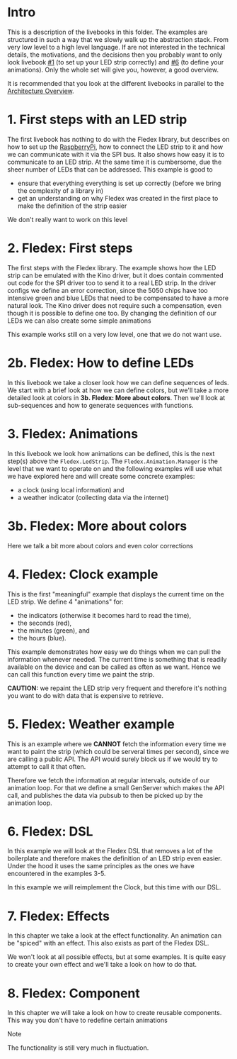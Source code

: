 <!--
Copyright 2023, Matthias Reik <fledex@reik.org>

SPDX-License-Identifier: Apache-2.0
-->

# Intro
This is a description of the livebooks in this folder. The examples are structured in such a way that we slowly walk up the abstraction stack. From very low level to a high level language. If are not interested in the technical details, the motivations, and the decisions then you probably want to only look livebook [#1](livebooks/README.md#1-first-steps-with-an-led-strip) (to set up your LED strip correctly) and [#6](livebooks/README.md#6-fledex-dsl) (to define your animations). Only the whole set will give you, however, a good overview.

It is recommended that you look at the different livebooks in parallel to the [Architecture Overview](../docs/architecture.md).

# 1. First steps with an LED strip
The first livebook has nothing to do with the Fledex library, but describes on how to set up the [RaspberryPi](https://www.raspberrypi.org/), how to connect the LED strip to it and how we can communicate with it via the SPI bus. It also shows how easy it is to communicate to an LED strip. At the same time it is cumbersome, due the sheer number of LEDs that can be addressed. This example is good to

- ensure that everything everything is set up correctly (before we bring the complexity of a library in)
- get an understanding on why Fledex was created in the first place to make the definition of the strip easier

We don't really want to work on this level

# 2. Fledex: First steps
The first steps with the Fledex library. The example shows how the LED strip can be emulated with
the Kino driver, but it does contain commented out code for the SPI driver too to send it to a
real LED strip.
In the driver configs we define an error correction, since the 5050 chips have too intensive green
and blue LEDs that need to be compensated to have a more natural look. The Kino driver does not
require such a compensation, even though it is possible to define one too.
By changing the definition of our LEDs we can also create some simple animations

This example works still on a very low level, one that we do not want use. 

# 2b. Fledex: How to define LEDs
In this livebook we take a closer look how we can define sequences of leds. We start with a brief look at how we can define colors, but we'll take a more detailed look at colors
in __3b. Fledex: More about colors__. Then we'll look at sub-sequences and how to
generate sequences with functions.

# 3. Fledex: Animations
In this livebook we look how animations can be defined, this is the next step(s) above the `Fledex.LedStrip`. The `Fledex.Animation.Manager` is the level that we want to operate on and the following examples will use what we have explored here and will create some concrete examples:

* a clock (using local information) and 
* a weather indicator (collecting data via the internet)

# 3b. Fledex: More about colors
Here we talk a bit more about colors and even color corrections

# 4. Fledex: Clock example
This is the first "meaningful" example that displays the current time on the LED strip. We define 4 "animations" for:

* the indicators (otherwise it becomes hard to read the time), 
* the seconds (red), 
* the minutes (green), and 
* the hours (blue).

This example demonstrates how easy we do things when we can pull the information whenever needed. The current time is something that is readily available on the device and can be called as often as we want. Hence we can call this function every time we paint the strip.

**CAUTION:** we repaint the LED strip very frequent and therefore it's nothing you want to do with data that is expensive to retrieve.

# 5. Fledex: Weather example
This is an example where we **CANNOT** fetch the information every time we want to paint the strip (which could be serveral times per second), since we are calling a public API. The API would surely block us if we would try to attempt to call it that often.

Therefore we fetch the information at regular intervals, outside of our animation loop. For that we define a small GenServer which makes the API call, and publishes the data via pubsub to then be picked up by the animation loop.

# 6. Fledex: DSL
In this example we will look at the Fledex DSL that removes a lot of the boilerplate and therefore makes the definition of an LED strip even easier. Under the hood it uses the same principles as the ones we have encountered in the examples 3-5.

In this example we will reimplement the Clock, but this time with our DSL.

# 7. Fledex: Effects
In this chapter we take a look at the effect functionality. An animation can be "spiced" with an effect. This also exists as part of the Fledex DSL.

We won't look at all possible effects, but at some examples. It is quite easy to create your own effect and we'll take a look on how to do that.

# 8. Fledex: Component
In this chapter we will take a look on how to create reusable components. This way you don't have to redefine certain animations

> [!NOTE]
> The functionality is still very much in fluctuation.